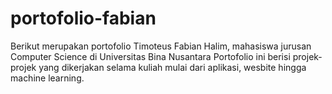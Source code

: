 # portofolio-fabian
Berikut merupakan portofolio Timoteus Fabian Halim, mahasiswa jurusan Computer Science di Universitas Bina Nusantara
Portofolio ini berisi projek-projek yang dikerjakan selama kuliah mulai dari aplikasi, wesbite hingga machine learning. 
